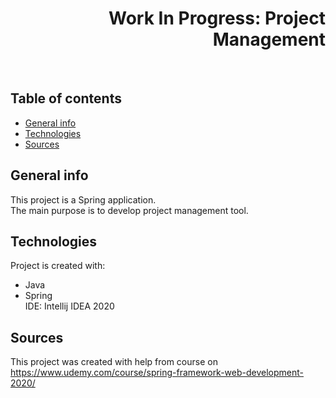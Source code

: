 <h1 align="right">Work In Progress: Project Management</h1><br>

## Table of contents
* [General info](#general-info)
* [Technologies](#technologies)
* [Sources](#sources)

## General info
This project is a Spring application.  
The main purpose is to develop project management tool.  

## Technologies
Project is created with:
* Java  
* Spring  
IDE: Intellij IDEA 2020  

## Sources
This project was created with help from course on <a href="https://www.udemy.com/course/spring-framework-web-development-2020/">https://www.udemy.com/course/spring-framework-web-development-2020/
